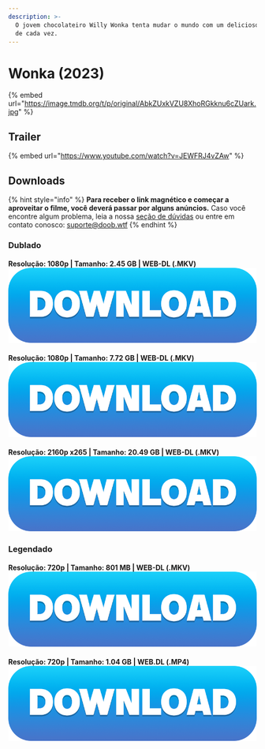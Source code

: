 ```yaml
---
description: >-
  O jovem chocolateiro Willy Wonka tenta mudar o mundo com um delicioso pedaço
  de cada vez.
---
```


# Wonka (2023)

{% embed url="https://image.tmdb.org/t/p/original/AbkZUxkVZU8XhoRGkknu6cZUark.jpg" %}

## Trailer

{% embed url="https://www.youtube.com/watch?v=JEWFRJ4vZAw" %}

## Downloads

{% hint style="info" %}
**Para receber o link magnético e começar a aproveitar o filme, você deverá passar por alguns anúncios.** Caso você encontre algum problema, leia a nossa [seção de dúvidas](../#duvidas) ou entre em contato conosco: [suporte@doob.wtf](mailto:suporte@doob.wtf)
{% endhint %}

### Dublado

#### Resolução: 1080p | Tamanho: 2.45 GB | WEB-DL (.MKV) [<img src="../.gitbook/assets/DOWNLOAD button (1).png" alt="" data-size="line">](https://doob.ftp.sh/wonka/dublado/1) <a href="#dub-1" id="dub-1"></a>

#### Resolução: 1080p | Tamanho: 7.72 GB | WEB-DL (.MKV) [<img src="../.gitbook/assets/DOWNLOAD button (1).png" alt="" data-size="line">](https://doob.ftp.sh/wonka/dublado/2) <a href="#dub-2" id="dub-2"></a>

#### Resolução: 2160p x265 | Tamanho: 20.49 GB | WEB-DL (.MKV) [<img src="../.gitbook/assets/DOWNLOAD button (1).png" alt="" data-size="line">](https://doob.ftp.sh/wonka/dublado/3) <a href="#dub-3" id="dub-3"></a>

### Legendado <a href="#legendado" id="legendado"></a>

#### Resolução: 720p | Tamanho: 801 MB | WEB-DL (.MKV) [<img src="../.gitbook/assets/DOWNLOAD button (1).png" alt="" data-size="line">](https://doob.ftp.sh/wonka/legendado/1) <a href="#leg-1" id="leg-1"></a>

#### Resolução: 720p | Tamanho: 1.04 GB | WEB.DL (.MP4) [<img src="../.gitbook/assets/DOWNLOAD button (1).png" alt="" data-size="line">](https://doob.ftp.sh/wonka/legendado/2) <a href="#leg-2" id="leg-2"></a>
